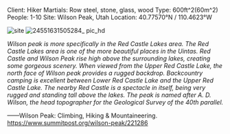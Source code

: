 Client: Hiker
Martials: Row steel, stone, glass, wood
Type: 600ft^2(60m^2)
People: 1-10
Site: Wilson Peak, Utah
Location: 40.77570°N / 110.4623°W

![site](https://github.com/WUHAOZHUO/Anita-Haozhuo-Wu/blob/master/assets/0913/site.jpg)
![24551631505284_ pic_hd](https://user-images.githubusercontent.com/85242597/133022662-967acf12-a558-421e-ab70-9e35d7e39dd2.jpg)


_Wilson peak is more specifically in the Red Castle Lakes area. The Red Castle Lakes area is one of the more beautiful places in the Uintas. Red Castle and Wilson Peak rise high above the surrounding lakes, creating some gorgeous scenery. When viewed from the Upper Red Castle Lake, the north face of Wilson peak provides a rugged backdrop. Backcountry camping is excellent between Lower Red Castle Lake and the Upper Red Castle Lake. The nearby Red Castle is a spectacle in itself, being very rugged and standing tall above the lakes. The peak is named after A. D. Wilson, the head topographer for the Geological Survey of the 40th parallel._

——Wilson Peak: Climbing, Hiking & Mountaineering. https://www.summitpost.org/wilson-peak/221286
